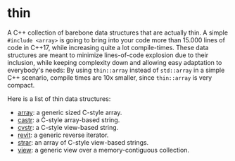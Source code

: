 # thin
A C++ collection of barebone data structures that are actually thin.
A simple `#include <array>` is going to bring into your code more than 15.000 lines of code in C++17, while increasing quite a lot compile-times.
These data structures are meant to minimize lines-of-code explosion due to their inclusion, while keeping complexity down and allowing easy adaptation to everybody's needs:
By using `thin::array` instead of `std::array` in a simple C++ scenario, compile times are 10x smaller, since `thin::array` is very compact.

Here is a list of thin data structures:
* [array](include/thin/array.hpp): a generic sized C-style array.
* [castr](include/thin/castr.hpp): a C-style array-based string.
* [cvstr](include/thin/cvstr.hpp): a C-style view-based string.
* [revit](include/thin/revit.hpp): a generic reverse iterator.
* [strar](include/thin/strar.hpp): an array of C-style view-based strings.
* [view](include/thin/view.hpp):  a generic view over a memory-contiguous collection.
